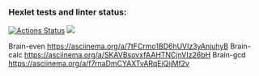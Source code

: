 ### Hexlet tests and linter status:

[![Actions Status](https://github.com/dom1howka/frontend-project-44/workflows/hexlet-check/badge.svg)](https://github.com/dom1howka/frontend-project-44/actions)
<a href="https://codeclimate.com/github/dom1howka/frontend-project-44/maintainability"><img src="https://api.codeclimate.com/v1/badges/4bcc3d40a462630e388f/maintainability" /></a>


Brain-even https://asciinema.org/a/7tFCrmo1BD6hUVlz3yAnjuhyB
Brain-calc https://asciinema.org/a/SKAVBsovxfAAHTNCjnVIz26bH
Brain-gcd https://asciinema.org/a/f7rnaDmCYAXTvARqEiQjiMf2v